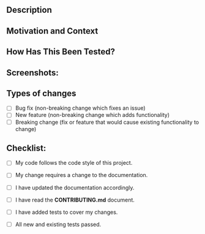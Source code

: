 <!--- 
Provide a general summary of your changes in the Title above
-->

## Description
<!--- 
Describe your changes in detail 
-->

## Motivation and Context
<!--- 
Why is this change required? What problem does it solve? 
If it fixes an open issue, please link to the issue here. 
-->

## How Has This Been Tested?
<!--- 
Please describe in detail how you tested your changes. 
Include details of your testing environment, and the tests you ran to
see how your change affects other areas of the code, etc.
-->

## Screenshots:
<!-- if appropriate -->


## Types of changes
<!--- 
What types of changes does your code introduce? Put an `x` in all the boxes that apply: 
-->
- [ ] Bug fix (non-breaking change which fixes an issue)
- [ ] New feature (non-breaking change which adds functionality)
- [ ] Breaking change (fix or feature that would cause existing functionality to change)

## Checklist:
<!--- 
Go over all the following points, and put an `x` in all the boxes that apply. 
If you're unsure about any of these, don't hesitate to ask. We're here to help! 
-->
- [ ] My code follows the code style of this project.
- [ ] My change requires a change to the documentation.
- [ ] I have updated the documentation accordingly.
- [ ] I have read the **CONTRIBUTING.md** document.
- [ ] I have added tests to cover my changes.
- [ ] All new and existing tests passed.

